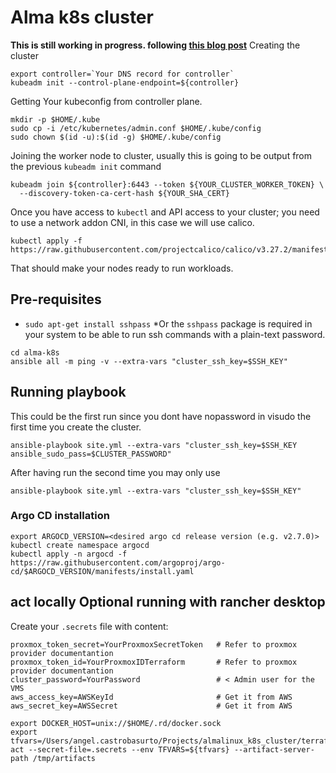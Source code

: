 # Alma k8s cluster
**This is still working in progress. following [this blog post](https://www.linuxtechi.com/install-kubernetes-on-rockylinux-almalinux/)**
Creating the cluster

```
export controller=`Your DNS record for controller`
kubeadm init --control-plane-endpoint=${controller}
```

Getting Your kubeconfig from controller plane.

```
mkdir -p $HOME/.kube
sudo cp -i /etc/kubernetes/admin.conf $HOME/.kube/config
sudo chown $(id -u):$(id -g) $HOME/.kube/config
```
Joining the worker node to cluster, usually this is going to be output from the previous `kubeadm init` command

```
kubeadm join ${controller}:6443 --token ${YOUR_CLUSTER_WORKER_TOKEN} \
  --discovery-token-ca-cert-hash ${YOUR_SHA_CERT}
```

Once you have access to `kubectl` and API access to your cluster; you need to use a network addon CNI, in this case we will use calico.
```
kubectl apply -f https://raw.githubusercontent.com/projectcalico/calico/v3.27.2/manifests/calico.yaml
```

That should make your nodes ready to run workloads.

## Pre-requisites
- `sudo apt-get install sshpass` *Or the `sshpass` package is required in your system to be able to run ssh commands with a plain-text password.

```
cd alma-k8s
ansible all -m ping -v --extra-vars "cluster_ssh_key=$SSH_KEY"
```

## Running playbook
This could be the first run since you dont have nopassword in visudo the first time you create the cluster.
```
ansible-playbook site.yml --extra-vars "cluster_ssh_key=$SSH_KEY ansible_sudo_pass=$CLUSTER_PASSWORD"
```
After having run the second time you may only use
```
ansible-playbook site.yml --extra-vars "cluster_ssh_key=$SSH_KEY"
```

### Argo CD installation

```
export ARGOCD_VERSION=<desired argo cd release version (e.g. v2.7.0)>
kubectl create namespace argocd
kubectl apply -n argocd -f https://raw.githubusercontent.com/argoproj/argo-cd/$ARGOCD_VERSION/manifests/install.yaml
```


## act locally Optional running with rancher desktop

Create your `.secrets` file with content:
```
proxmox_token_secret=YourProxmoxSecretToken   # Refer to proxmox provider documentantion
proxmox_token_id=YourProxmoxIDTerraform       # Refer to proxmox provider documentantion
cluster_password=YourPassword                 # < Admin user for the VMS
aws_access_key=AWSKeyId                       # Get it from AWS
aws_secret_key=AWSSecret                      # Get it from AWS
```

```
export DOCKER_HOST=unix://$HOME/.rd/docker.sock
export tfvars=/Users/angel.castrobasurto/Projects/almalinux_k8s_cluster/terraform/clusters/proxmox/env/homelab/terraform.tfvars
act --secret-file=.secrets --env TFVARS=${tfvars} --artifact-server-path /tmp/artifacts
```
